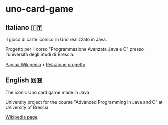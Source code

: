 # uno-card-game 

## Italiano 🇮🇹

Il gioco di carte iconico in Uno realizzato in Java. 

Progetto per il corso "Programmazione Avanzata Java e C" presso l'università degli Studi di Brescia.

[Pagina Wikipedia](https://it.wikipedia.org/wiki/UNO_(gioco_di_carte)) • [Relazione progetto](https://github.com/xStevatt/uno-card-game/blob/main/docs/relazione-progetto.pdf)

## English 🇬🇧

The iconic Uno card game made in Java

University project for the course "Advanced Programming in Java and C" at University of Brescia.

[Wikipedia page](https://en.wikipedia.org/wiki/Uno_(card_game))
